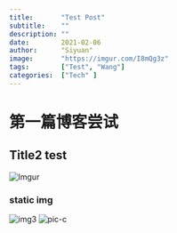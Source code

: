 ```yaml
---
title:       "Test Post"
subtitle:    ""
description: ""
date:        2021-02-06
author:      "Siyuan"
image:       "https://imgur.com/I8mQg3z"
tags:        ["Test", "Wang"]
categories:  ["Tech" ]
---
```

# 第一篇博客尝试

## Title2 test
![Imgur](https://imgur.com/I8mQg3z.png)

### **static img**


![img3](/git.png)
![pic-c](/Avatar.jpg)


